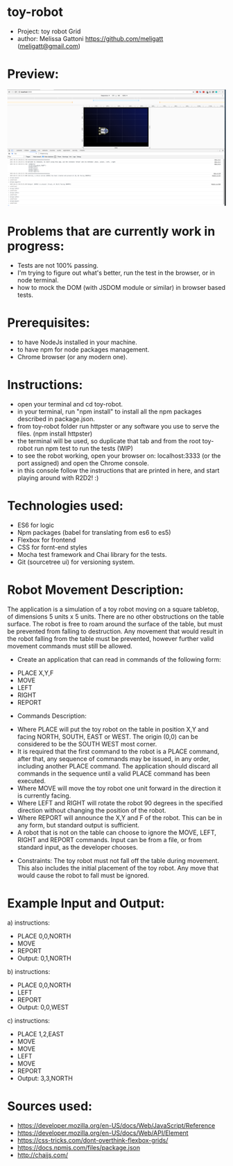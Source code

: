 # toy-robot
* Project: toy robot Grid
* author: Melissa Gattoni https://github.com/meligatt (meligatt@gmail.com)

# Preview:
![Image of Robot app](https://github.com/meligatt/toy-robot/blob/master/help/robot-preview.png)

# Problems that are currently work in progress:
- Tests are not 100% passing.
- I'm trying to figure out what's better, run the test in the browser, or in node terminal.
- how to mock the DOM (with JSDOM module or similar) in browser based tests.

# Prerequisites:
- to have NodeJs installed in your machine.
- to have npm for node packages management.
- Chrome browser (or any modern one).

# Instructions:
- open your terminal and cd toy-robot.
- in your terminal, run "npm install" to install all the npm packages described in package.json.
- from toy-robot folder run httpster or any software you use to serve the files. (npm install httpster)
- the terminal will be used, so duplicate that tab and from the root toy-robot run npm test to run the tests (WIP)
- to see the robot working, open your browser on: localhost:3333 (or the port assigned) and open the Chrome console.
- in this console follow the instructions that are printed in here, and start playing around with R2D2! :)

# Technologies used:
- ES6 for logic
- Npm packages (babel for translating from es6 to es5)
- Flexbox for frontend
- CSS for fornt-end styles
- Mocha test framework and  Chai library for the tests.
- Git (sourcetree ui) for versioning system.

# Robot Movement Description:

The application is a simulation of a toy robot moving on a square tabletop, of dimensions 5 units x 5 units. There are no other obstructions on the table surface.
The robot is free to roam around the surface of the table, but must be prevented from falling to destruction. Any movement that would result in the robot falling from the table must be prevented, however further valid movement commands must still be allowed.

* Create an application that can read in commands of the following form:

- PLACE X,Y,F
- MOVE  
- LEFT
- RIGHT
- REPORT

* Commands Description:
- Where PLACE will put the toy robot on the table in position X,Y and facing NORTH, SOUTH, EAST or WEST. The origin (0,0) can be considered to be the SOUTH WEST most corner.
- It is required that the first command to the robot is a PLACE command, after that, any sequence of commands may be issued, in any order, including another PLACE command. The application should discard all commands in the  sequence until a valid PLACE command has been executed.
- Where MOVE will move the toy robot one unit forward in the direction it is currently facing.
- Where LEFT and RIGHT will rotate the robot 90 degrees in the specified direction without changing the position of the robot.
- Where REPORT will announce the X,Y and F of the robot. This can be in any form, but standard output is sufficient.
- A robot that is not on the table can choose to ignore the MOVE, LEFT, RIGHT and REPORT commands. Input can be from a file, or from standard input, as the developer chooses.

* Constraints:
The toy robot must not fall off the table during movement. This also includes the initial placement of the toy robot. Any move that would cause the robot to fall must be ignored.

# Example Input and Output:
a) instructions:
- PLACE 0,0,NORTH
- MOVE
- REPORT
- Output: 0,1,NORTH

b) instructions:
- PLACE 0,0,NORTH
- LEFT
- REPORT
- Output: 0,0,WEST

c) instructions:
- PLACE 1,2,EAST
- MOVE
- MOVE
- LEFT
- MOVE
- REPORT
- Output: 3,3,NORTH

# Sources used:
* https://developer.mozilla.org/en-US/docs/Web/JavaScript/Reference
* https://developer.mozilla.org/en-US/docs/Web/API/Element
* https://css-tricks.com/dont-overthink-flexbox-grids/
* https://docs.npmjs.com/files/package.json
* http://chaijs.com/
